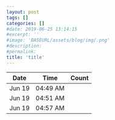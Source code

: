 ```yaml
---
layout: post
tags: []
categories: []
#date: 2019-06-25 13:14:15
#excerpt: ''
#image: 'BASEURL/assets/blog/img/.png'
#description:
#permalink:
title: 'title'
---
```




| Date | Time | Count 
|---|---|---
| Jun 19 | 04:49 AM |
| Jun 19 | 04:51 AM | 
| Jun 19 | 04:57 AM |

  
  
